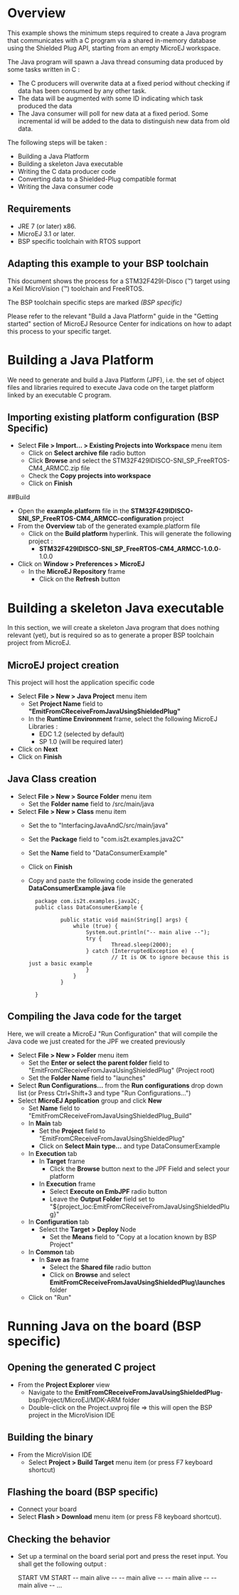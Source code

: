 <!--
	Markdown
	
	Copyright 2015 IS2T. All rights reserved.
	IS2T PROPRIETARY/CONFIDENTIAL. Use is subject to license terms.
-->

# Overview

This example shows the minimum steps required to create a Java program that communicates with a C program via a shared in-memory database using the Shielded Plug API, starting from an empty MicroEJ workspace.

The Java program will spawn a Java thread consuming data produced by some tasks written in C :

* The C producers will overwrite data at a fixed period without checking if data has been consumed by any other task.
* The data will be augmented with some ID indicating which task produced the data
* The Java consumer will poll for new data at a fixed period. Some incremental id will be added to the data to distinguish new data from old data.

The following steps will be taken :

* Building a Java Platform
* Building a skeleton Java executable
* Writing the C data producer code
* Converting data to a Shielded-Plug compatible format
* Writing the Java consumer code

## Requirements

* JRE 7 (or later) x86.
* MicroEJ 3.1 or later.
* BSP specific toolchain with RTOS support

## Adapting this example to your BSP toolchain

This document shows the process for a STM32F429I-Disco (&trade;) target using a Keil MicroVision (&trade;) toolchain and FreeRTOS.

The BSP toolchain specific steps are marked *(BSP specific)*

Please refer to the relevant "Build a Java Platform" guide in the "Getting started" section of MicroEJ Resource Center for indications on how to adapt this process to your specific target.


# Building a Java Platform

We need to generate and build a Java Platform (JPF), i.e. the set of object files and libraries required to execute Java code on the target platform linked by an executable C program.

## Importing existing platform configuration (BSP Specific)

* Select **File > Import... > Existing Projects into Workspace** menu item
	* Click on **Select archive file** radio button
	* Click **Browse** and select the STM32F429IDISCO-SNI_SP_FreeRTOS-CM4_ARMCC.zip file
	* Check the **Copy projects into workspace**
	* Click on **Finish**

##Build
* Open the **example.platform** file in the **STM32F429IDISCO-SNI_SP_FreeRTOS-CM4_ARMCC-configuration** project
* From the **Overview** tab of the generated example.platform file
	* Click on the **Build platform** hyperlink. This will generate the following project :
		* **STM32F429IDISCO-SNI_SP_FreeRTOS-CM4_ARMCC-1.0.0**-1.0.0
* Click on **Window > Preferences > MicroEJ**
	* In the **MicroEJ Repository** frame
		* Click on the **Refresh** button 

# Building a skeleton Java executable

In this section, we will create a skeleton Java program that does nothing relevant (yet), but is required so as to generate a proper BSP toolchain project from MicroEJ.

## MicroEJ project creation

This project will host the application specific code

* Select **File > New > Java Project** menu item
	* Set **Project Name** field to **"EmitFromCReceiveFromJavaUsingShieldedPlug"**
	* In the **Runtime Environment** frame, select the following MicroEJ Libraries :
		* EDC 1.2 (selected by default)
		* SP 1.0 (will be required later)
* Click on **Next**
* Click on **Finish**


## Java Class creation
* Select **File > New > Source Folder** menu item
	* Set the **Folder name** field to /src/main/java
* Select **File > New > Class** menu item
	* Set the to "InterfacingJavaAndC/src/main/java"
	* Set the **Package** field to "com.is2t.examples.java2C"
	* Set the **Name** field to "DataConsumerExample"
	* Click on **Finish**
	* Copy and paste the following code inside the generated **DataConsumerExample.java** file 

			package com.is2t.examples.java2C;
			public class DataConsumerExample {
			
					public static void main(String[] args) {
						while (true) {
							System.out.println("-- main alive --");
							try {
									Thread.sleep(2000);
							} catch (InterruptedException e) {
									// It is OK to ignore because this is just a basic example
							}
						}
					}
				
			}


## Compiling the Java code for the target

Here, we will create a MicroEJ "Run Configuration" that will compile the Java code we just created for the JPF we created previously

* Select **File > New > Folder** menu item
	* Set the **Enter or select the parent folder** field to "EmitFromCReceiveFromJavaUsingShieldedPlug" (Project root)
	* Set the **Folder Name** field to "launches"
* Select **Run Configurations...** from the **Run configurations** drop down list (or Press Ctrl+Shift+3 and type "Run Configurations...")
* Select **MicroEJ Application** group and click **New**
	* Set **Name** field to "EmitFromCReceiveFromJavaUsingShieldedPlug_Build"
	* In **Main** tab
		* Set the **Project** field to "EmitFromCReceiveFromJavaUsingShieldedPlug"
		* Click on **Select Main type...** and type DataConsumerExample
	* In **Execution** tab
		* In **Target** frame
			* Click the **Browse** button next to the JPF Field and select your platform
		* In **Execution** frame
			* Select **Execute on EmbJPF** radio button
			* Leave the **Output Folder** field set to "${project_loc:EmitFromCReceiveFromJavaUsingShieldedPlug}"
	* In **Configuration** tab
		* Select the **Target > Deploy** Node
			* Set the **Means** field to "Copy at a location known by BSP Project"
	* In **Common** tab
		* In **Save as** frame
			* Select the **Shared file** radio button
			* Click on **Browse** and select **EmitFromCReceiveFromJavaUsingShieldedPlug\\launches** folder	
	* Click on "Run"

# Running Java on the board (BSP specific)

## Opening the generated C project
* From the **Project Explorer** view
	* Navigate to the **EmitFromCReceiveFromJavaUsingShieldedPlug**-bsp/Project/MicroEJ/MDK-ARM folder
	* Double-click on the Project.uvproj file => this will open the BSP project in the MicroVision IDE

## Building the binary
* From the MicroVision IDE
	* Select **Project > Build Target** menu item (or press F7 keyboard shortcut)

## Flashing the board (BSP specific)
* Connect your board
* Select **Flash > Download** menu item (or press F8 keyboard shortcut).

## Checking the behavior
* Set up a terminal on the board serial port and press the reset input. You shall get the following output :

	START
	VM START
	-- main alive --
	-- main alive --
	-- main alive --
	-- main alive --
	...
